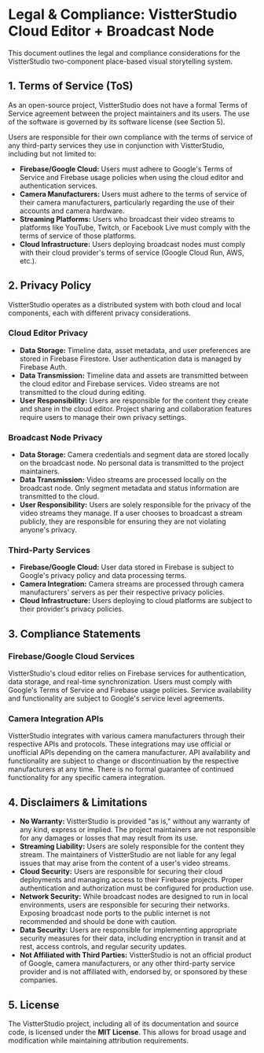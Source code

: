 # Legal & Compliance: VistterStudio Cloud Editor + Broadcast Node

This document outlines the legal and compliance considerations for the VistterStudio two-component place-based visual storytelling system.

## 1. Terms of Service (ToS)

As an open-source project, VistterStudio does not have a formal Terms of Service agreement between the project maintainers and its users. The use of the software is governed by its software license (see Section 5).

Users are responsible for their own compliance with the terms of service of any third-party services they use in conjunction with VistterStudio, including but not limited to:

*   **Firebase/Google Cloud:** Users must adhere to Google's Terms of Service and Firebase usage policies when using the cloud editor and authentication services.
*   **Camera Manufacturers:** Users must adhere to the terms of service of their camera manufacturers, particularly regarding the use of their accounts and camera hardware.
*   **Streaming Platforms:** Users who broadcast their video streams to platforms like YouTube, Twitch, or Facebook Live must comply with the terms of service of those platforms.
*   **Cloud Infrastructure:** Users deploying broadcast nodes must comply with their cloud provider's terms of service (Google Cloud Run, AWS, etc.).

## 2. Privacy Policy

VistterStudio operates as a distributed system with both cloud and local components, each with different privacy considerations.

### Cloud Editor Privacy
*   **Data Storage:** Timeline data, asset metadata, and user preferences are stored in Firebase Firestore. User authentication data is managed by Firebase Auth.
*   **Data Transmission:** Timeline data and assets are transmitted between the cloud editor and Firebase services. Video streams are not transmitted to the cloud during editing.
*   **User Responsibility:** Users are responsible for the content they create and share in the cloud editor. Project sharing and collaboration features require users to manage their own privacy settings.

### Broadcast Node Privacy
*   **Data Storage:** Camera credentials and segment data are stored locally on the broadcast node. No personal data is transmitted to the project maintainers.
*   **Data Transmission:** Video streams are processed locally on the broadcast node. Only segment metadata and status information are transmitted to the cloud.
*   **User Responsibility:** Users are solely responsible for the privacy of the video streams they manage. If a user chooses to broadcast a stream publicly, they are responsible for ensuring they are not violating anyone's privacy.

### Third-Party Services
*   **Firebase/Google Cloud:** User data stored in Firebase is subject to Google's privacy policy and data processing terms.
*   **Camera Integration:** Camera streams are processed through camera manufacturers' servers as per their respective privacy policies.
*   **Cloud Infrastructure:** Users deploying to cloud platforms are subject to their provider's privacy policies.

## 3. Compliance Statements

### Firebase/Google Cloud Services

VistterStudio's cloud editor relies on Firebase services for authentication, data storage, and real-time synchronization. Users must comply with Google's Terms of Service and Firebase usage policies. Service availability and functionality are subject to Google's service level agreements.

### Camera Integration APIs

VistterStudio integrates with various camera manufacturers through their respective APIs and protocols. These integrations may use official or unofficial APIs depending on the camera manufacturer. API availability and functionality are subject to change or discontinuation by the respective manufacturers at any time. There is no formal guarantee of continued functionality for any specific camera integration.

## 4. Disclaimers & Limitations

*   **No Warranty:** VistterStudio is provided "as is," without any warranty of any kind, express or implied. The project maintainers are not responsible for any damages or losses that may result from its use.
*   **Streaming Liability:** Users are solely responsible for the content they stream. The maintainers of VistterStudio are not liable for any legal issues that may arise from the content of a user's video streams.
*   **Cloud Security:** Users are responsible for securing their cloud deployments and managing access to their Firebase projects. Proper authentication and authorization must be configured for production use.
*   **Network Security:** While broadcast nodes are designed to run in local environments, users are responsible for securing their networks. Exposing broadcast node ports to the public internet is not recommended and should be done with caution.
*   **Data Security:** Users are responsible for implementing appropriate security measures for their data, including encryption in transit and at rest, access controls, and regular security updates.
*   **Not Affiliated with Third Parties:** VistterStudio is not an official product of Google, camera manufacturers, or any other third-party service provider and is not affiliated with, endorsed by, or sponsored by these companies.

## 5. License

The VistterStudio project, including all of its documentation and source code, is licensed under the **MIT License**. This allows for broad usage and modification while maintaining attribution requirements.
